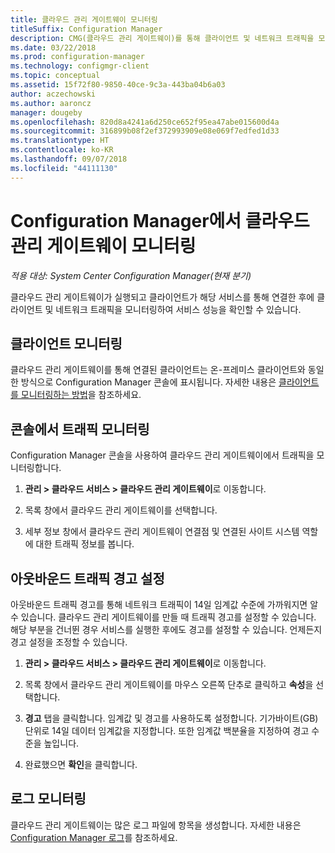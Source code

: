 ```yaml
---
title: 클라우드 관리 게이트웨이 모니터링
titleSuffix: Configuration Manager
description: CMG(클라우드 관리 게이트웨이)를 통해 클라이언트 및 네트워크 트래픽을 모니터링합니다.
ms.date: 03/22/2018
ms.prod: configuration-manager
ms.technology: configmgr-client
ms.topic: conceptual
ms.assetid: 15f72f80-9850-40ce-9c3a-443ba04b6a03
author: aczechowski
ms.author: aaroncz
manager: dougeby
ms.openlocfilehash: 820d8a4241a6d250ce652f95ea47abe015600d4a
ms.sourcegitcommit: 316899b08f2ef372993909e08e069f7edfed1d33
ms.translationtype: HT
ms.contentlocale: ko-KR
ms.lasthandoff: 09/07/2018
ms.locfileid: "44111130"
---
```

# <a name="monitor-cloud-management-gateway-in-configuration-manager"></a>Configuration Manager에서 클라우드 관리 게이트웨이 모니터링

*적용 대상: System Center Configuration Manager(현재 분기)*

클라우드 관리 게이트웨이가 실행되고 클라이언트가 해당 서비스를 통해 연결한 후에 클라이언트 및 네트워크 트래픽을 모니터링하여 서비스 성능을 확인할 수 있습니다.



## <a name="monitor-clients"></a>클라이언트 모니터링

클라우드 관리 게이트웨이를 통해 연결된 클라이언트는 온-프레미스 클라이언트와 동일한 방식으로 Configuration Manager 콘솔에 표시됩니다. 자세한 내용은 [클라이언트를 모니터링하는 방법](/sccm/core/clients/manage/monitor-clients)을 참조하세요.



## <a name="monitor-traffic-in-the-console"></a>콘솔에서 트래픽 모니터링

Configuration Manager 콘솔을 사용하여 클라우드 관리 게이트웨이에서 트래픽을 모니터링합니다.

1. **관리 > 클라우드 서비스 > 클라우드 관리 게이트웨이**로 이동합니다.

2. 목록 창에서 클라우드 관리 게이트웨이를 선택합니다.

3. 세부 정보 창에서 클라우드 관리 게이트웨이 연결점 및 연결된 사이트 시스템 역할에 대한 트래픽 정보를 봅니다.



## <a name="set-up-outbound-traffic-alerts"></a>아웃바운드 트래픽 경고 설정

아웃바운드 트래픽 경고를 통해 네트워크 트래픽이 14일 임계값 수준에 가까워지면 알 수 있습니다. 클라우드 관리 게이트웨이를 만들 때 트래픽 경고를 설정할 수 있습니다. 해당 부분을 건너뛴 경우 서비스를 실행한 후에도 경고를 설정할 수 있습니다. 언제든지 경고 설정을 조정할 수 있습니다.

1. **관리 > 클라우드 서비스 > 클라우드 관리 게이트웨이**로 이동합니다.

2. 목록 창에서 클라우드 관리 게이트웨이를 마우스 오른쪽 단추로 클릭하고 **속성**을 선택합니다.

3. **경고** 탭을 클릭합니다. 임계값 및 경고를 사용하도록 설정합니다. 기가바이트(GB) 단위로 14일 데이터 임계값을 지정합니다. 또한 임계값 백분율을 지정하여 경고 수준을 높입니다.

4. 완료했으면 **확인**을 클릭합니다.



## <a name="monitor-logs"></a>로그 모니터링

클라우드 관리 게이트웨이는 많은 로그 파일에 항목을 생성합니다. 자세한 내용은 [Configuration Manager 로그](/sccm/core/plan-design/hierarchy/log-files#cloud-management-gateway)를 참조하세요.
